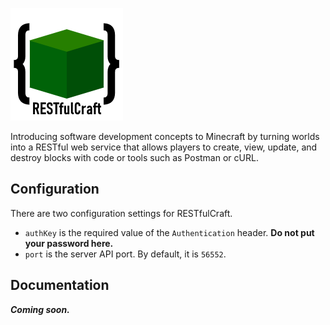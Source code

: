![RESTfulCraft](./src/main/resources/META-INF/restfulcraft.png)

Introducing software development concepts to Minecraft by turning worlds into a RESTful web service that allows players to create, view, update, and destroy blocks with code or tools such as Postman or cURL.

## Configuration
There are two configuration settings for RESTfulCraft.
- `authKey` is the required value of the `Authentication` header. **Do not put your password here.**
- `port` is the server API port. By default, it is `56552`.

## Documentation
***Coming soon.***